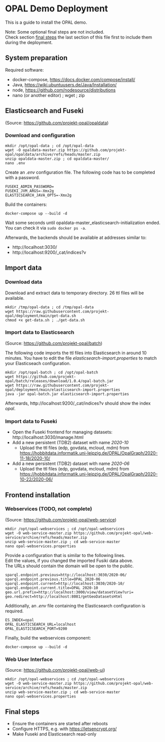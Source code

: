 # OPAL Demo Deployment

This is a guide to install the OPAL demo.

Note: Some optional final steps are not included.  
Check section [final steps](#final-steps) the last section of this file first to include them during the deployment.



## System preparation

Required software:

- docker-compose, https://docs.docker.com/compose/install/
- Java, https://wiki.ubuntuusers.de/Java/Installation/
- node, https://github.com/nodesource/distributions
- nano (or another editor) ; wget ; zip



## Elasticsearch and Fuseki

(Source: https://github.com/projekt-opal/opaldata)

### Download and configuration

```shell
mkdir /opt/opal-data ; cd /opt/opal-data
wget -O opaldata-master.zip https://github.com/projekt-opal/opaldata/archive/refs/heads/master.zip
unzip opaldata-master.zip ; cd opaldata-master/
nano .env
```

Create an *.env* configuration file.
The following code has to be completed with a password.

```properties
FUSEKI_ADMIN_PASSWORD=
FUSEKI_JVM_ARGS=-Xmx2g
ELASTICSEARCH_JAVA_OPTS=-Xmx2g
```

Build the containers:

```shell
docker-compose up --build -d
```

Wait some seconds until opaldata-master_elasticsearch-initialization ended.  
You can check it via `sudo docker ps -a`.

Afterwards, the backends should be available at addresses similar to:

- http://localhost:3030/
- http://localhost:9200/_cat/indices?v



## Import data

### Download data

Download and extract data to temporary directory.
26 ttl files will be available.

```shell
mkdir /tmp/opal-data ; cd /tmp/opal-data
wget https://raw.githubusercontent.com/projekt-opal/deployment/main/get-data.sh
chmod +x get-data.sh ; ./get-data.sh
```

### Import data to Elasticsearch

(Source: https://github.com/projekt-opal/batch)

The following code imports the ttl files into Elasticsearch in around 10 minutes.
You have to edit the file *elasticsearch-import.properties* to match your Elasticseach configuration.

```shell
mkdir /opt/opal-batch ; cd /opt/opal-batch
wget https://github.com/projekt-opal/batch/releases/download/1.0.4/opal-batch.jar
wget https://raw.githubusercontent.com/projekt-opal/deployment/main/elasticsearch-import.properties
java -jar opal-batch.jar elasticsearch-import.properties
```

Afterwards, http://localhost:9200/_cat/indices?v should show the index *opal*.

### Import data to Fuseki

- Open the Fuseki frontend for managing datasets: http://localhost:3030/manage.html
- Add a new persistent (TDB2) dataset with name *2020-10*
    - Upload the ttl files (edp, govdata, mcloud, mdm) from  
      https://hobbitdata.informatik.uni-leipzig.de/OPAL/OpalGraph/2020-11-18/2020-10/
- Add a new persistent (TDB2) dataset with name *2020-06*
    - Upload the ttl files (edp, govdata, mcloud, mdm) from  
      https://hobbitdata.informatik.uni-leipzig.de/OPAL/OpalGraph/2020-10-22/2020-06/



## Frontend installation

### Webservices (TODO, not complete)

(Source: https://github.com/projekt-opal/web-service)

```shell
mkdir /opt/opal-webservices ; cd /opt/opal-webservices
wget -O web-service-master.zip https://github.com/projekt-opal/web-service/archive/refs/heads/master.zip
unzip web-service-master.zip ; cd web-service-master
nano opal-webservices.properties
```

Provide a configuration that is similar to the following lines.  
Edit the values, if you changed the imported Fusiki data above.  
The URLs should contain the domain will be open to the public.

```properties
sparql.endpoint.previous=http://localhost:3030/2020-06/
sparql.endpoint.previous.title=OPAL 2020-06
sparql.endpoint.current=http://localhost:3030/2020-10/
sparql.endpoint.current.title=OPAL 2020-10
geo.url.prefix=http://localhost:3000/view/datasetView?uri=
geo.redirect=http://localhost:8081/getGeoDatasetsHtml
```

Additionally, an *.env* file containing the Elasticsearch configuration is required.

```
ES_INDEX=opal
OPAL_ELASTICSEARCH_URL=localhost
OPAL_ELASTICSEARCH_PORT=9200
```

Finally, build the webservices component:

```shell
docker-compose up --build -d
```

### Web User Interface

(Source: https://github.com/projekt-opal/web-ui)

```shell
mkdir /opt/opal-webservices ; cd /opt/opal-webservices
wget -O web-service-master.zip https://github.com/projekt-opal/web-service/archive/refs/heads/master.zip
unzip web-service-master.zip ; cd web-service-master
nano opal-webservices.properties
```



## Final steps

- Ensure the containers are started after reboots
- Configure HTTPS, e.g. with https://letsencrypt.org/
- Make Fuseki and Elasticsearch read-only